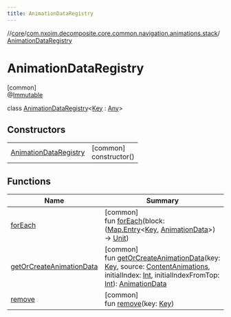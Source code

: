 ```yaml
---
title: AnimationDataRegistry
---
```

//[core](../../../index.html)/[com.nxoim.decomposite.core.common.navigation.animations.stack](../index.html)/[AnimationDataRegistry](index.html)



# AnimationDataRegistry



[common]\
@[Immutable](https://developer.android.com/reference/kotlin/androidx/compose/runtime/Immutable.html)



class [AnimationDataRegistry](index.html)&lt;[Key](index.html) : [Any](https://kotlinlang.org/api/latest/jvm/stdlib/kotlin/-any/index.html)&gt;



## Constructors


| | |
|---|---|
| [AnimationDataRegistry](-animation-data-registry.html) | [common]<br>constructor() |


## Functions


| Name | Summary |
|---|---|
| [forEach](for-each.html) | [common]<br>fun [forEach](for-each.html)(block: ([Map.Entry](https://kotlinlang.org/api/latest/jvm/stdlib/kotlin.collections/-map/-entry/index.html)&lt;[Key](index.html), [AnimationData](../-animation-data/index.html)&gt;) -&gt; [Unit](https://kotlinlang.org/api/latest/jvm/stdlib/kotlin/-unit/index.html)) |
| [getOrCreateAnimationData](get-or-create-animation-data.html) | [common]<br>fun [getOrCreateAnimationData](get-or-create-animation-data.html)(key: [Key](index.html), source: [ContentAnimations](../../com.nxoim.decomposite.core.common.navigation.animations/-content-animations/index.html), initialIndex: [Int](https://kotlinlang.org/api/latest/jvm/stdlib/kotlin/-int/index.html), initialIndexFromTop: [Int](https://kotlinlang.org/api/latest/jvm/stdlib/kotlin/-int/index.html)): [AnimationData](../-animation-data/index.html) |
| [remove](remove.html) | [common]<br>fun [remove](remove.html)(key: [Key](index.html)) |

